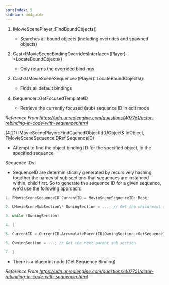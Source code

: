 ```yaml
---
sortIndex: 5
sidebar: ue4guide
---
```


1. IMovieScenePlayer::FindBoundObjects()
   - Searches all bound objects (including overrides and spawned objects)

1. Cast&lt;IMovieSceneBindingOverridesInterface>(Player)->LocateBoundObjects()
   - Only returns the overrided bindings

1. Cast&lt;UMovieSceneSequence>(Player)::LocateBoundObjects():
   - Finds all default bindings

1. ISequencer::GetFocusedTemplateID
   - Retrieve the currently focused (sub) sequence ID in edit mode

*Reference From <https://udn.unrealengine.com/questions/407751/actor-rebinding-in-code-with-sequencer.html>*

(4.21) IMovieScenePlayer::FindCachedObjectId(UObject& InObject, FMovieSceneSequenceIDRef SequenceID)

- Attempt to find the object binding ID for the specified object, in the specified sequence

Sequence IDs:

- SequenceID are deterministically generated by recursively hashing together the names of sub sections that sequences are instanced within, child first. So to generate the sequence ID for a given sequence, we'd use the following approach:

```cpp
1. FMovieSceneSequenceID CurrentID = MovieSceneSequenceID::Root;

2. UMovieSceneSubSection\* OwningSection = ...; // Get the child-most sub section

3. while (OwningSection)

4. {

5. CurrentID = CurrentID.AccumulateParentID(OwningSection->GetSequenceID());

6. OwningSection = ...; // Get the next parent sub section

7. }
```

- There is a blueprint node (Get Sequence Binding)

*Reference From <https://udn.unrealengine.com/questions/407751/actor-rebinding-in-code-with-sequencer.html>*
